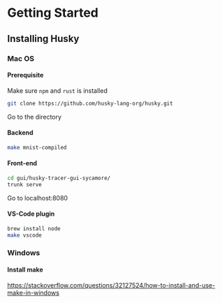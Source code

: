 # Getting Started

## Installing Husky

### Mac OS

#### Prerequisite
Make sure ```npm``` and ```rust``` is installed


```sh
git clone https://github.com/husky-lang-org/husky.git
```

Go to the directory



#### Backend

```sh
make mnist-compiled
```

#### Front-end

```sh
cd gui/husky-tracer-gui-sycamore/
trunk serve
```

Go to localhost:8080


#### VS-Code plugin

```sh
brew install node
make vscode
```

### Windows

#### Install make
https://stackoverflow.com/questions/32127524/how-to-install-and-use-make-in-windows